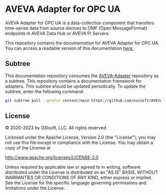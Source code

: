 # AVEVA Adapter for OPC UA

AVEVA Adapter for OPC UA is a data-collection component that transfers time-series data from source devices to OMF (Open MessageFormat) endpoints in AVEVA Data Hub or AVEVA PI Servers.

This repository contains the documentation for AVEVA Adapter for OPC UA. You can access a readable version of this documentation [here.](https://osisoft.github.io/OSIsoft-Adapter-OPC-UA-docs/content/)

## Subtree

This documentation repository consumes the [AVEVA-Adapter](https://github.com/osisoft/AVEVA-Adapter) repository as a subtree. This repository contains a documentation framework for adapters. This subtree should be updated periodically. To update the subtree, enter the following command:

```bash
git subtree pull --prefix content/main https://github.com/osisoft/AVEVA-Adapter main --squash
```

## License

&copy; 2020-2023 by OSIsoft, LLC. All rights reserved.

Licensed under the Apache License, Version 2.0 (the "License"); you may not use this file except in compliance with the License. You may obtain a copy of the License at

http://www.apache.org/licenses/LICENSE-2.0

Unless required by applicable law or agreed to in writing, software distributed under the License is distributed on an "AS IS" BASIS, WITHOUT WARRANTIES OR CONDITIONS OF ANY KIND, either express or implied. See the License for the specific language governing permissions and limitations under the License.
